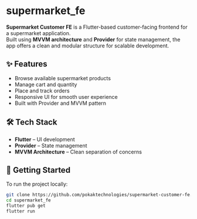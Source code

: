 # supermarket_fe

**Supermarket Customer FE** is a Flutter-based customer-facing frontend for a supermarket application.  
Built using **MVVM architecture** and **Provider** for state management, the app offers a clean and modular structure for scalable development.

## ✨ Features

- Browse available supermarket products
- Manage cart and quantity
- Place and track orders
- Responsive UI for smooth user experience
- Built with Provider and MVVM pattern

## 🛠️ Tech Stack

- **Flutter** – UI development
- **Provider** – State management
- **MVVM Architecture** – Clean separation of concerns

## 🚀 Getting Started

To run the project locally:

```bash
git clone https://github.com/pokaktechnologies/supermarket-customer-fe.git
cd supermarket_fe
flutter pub get
flutter run
